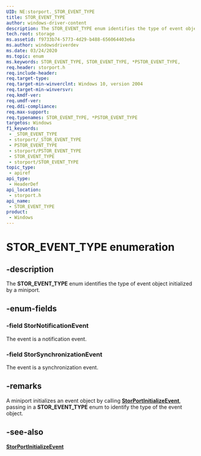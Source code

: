 ```yaml
---
UID: NE:storport._STOR_EVENT_TYPE
title: STOR_EVENT_TYPE
author: windows-driver-content
description: The STOR_EVENT_TYPE enum identifies the type of event object initialized by a miniport.
tech.root: storage
ms.assetid: f9733b74-5773-4d29-b488-656064403e6a
ms.author: windowsdriverdev
ms.date: 03/24/2020
ms.topic: enum
ms.keywords: STOR_EVENT_TYPE, STOR_EVENT_TYPE, *PSTOR_EVENT_TYPE,
req.header: storport.h
req.include-header: 
req.target-type: 
req.target-min-winverclnt: Windows 10, version 2004
req.target-min-winversvr: 
req.kmdf-ver: 
req.umdf-ver: 
req.ddi-compliance: 
req.max-support: 
req.typenames: STOR_EVENT_TYPE, *PSTOR_EVENT_TYPE
targetos: Windows
f1_keywords:
 - _STOR_EVENT_TYPE
 - storport/_STOR_EVENT_TYPE
 - PSTOR_EVENT_TYPE
 - storport/PSTOR_EVENT_TYPE
 - STOR_EVENT_TYPE
 - storport/STOR_EVENT_TYPE
topic_type:
 - apiref
api_type:
 - HeaderDef
api_location:
 - storport.h
api_name:
 - STOR_EVENT_TYPE
product:
 - Windows
---
```


# STOR_EVENT_TYPE enumeration


## -description

The **STOR_EVENT_TYPE** enum identifies the type of event object initialized by a miniport.

## -enum-fields

### -field StorNotificationEvent

The event is a notification event.

### -field StorSynchronizationEvent

The event is a synchronization event.

## -remarks

A miniport initializes an event object by calling [**StorPortInitializeEvent**](nf-storport-storport_initialize_event.md), passing in a **STOR_EVENT_TYPE** enum to identify the type of the event object.

## -see-also

[**StorPortInitializeEvent**](nf-storport-storport_initialize_event.md)


